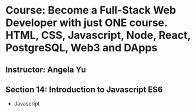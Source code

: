# Course: Become a Full-Stack Web Developer with just ONE course. HTML, CSS, Javascript, Node, React, PostgreSQL, Web3 and DApps
## Instructor: Angela Yu
## Section 14: Introduction to Javascript ES6

- Javascript